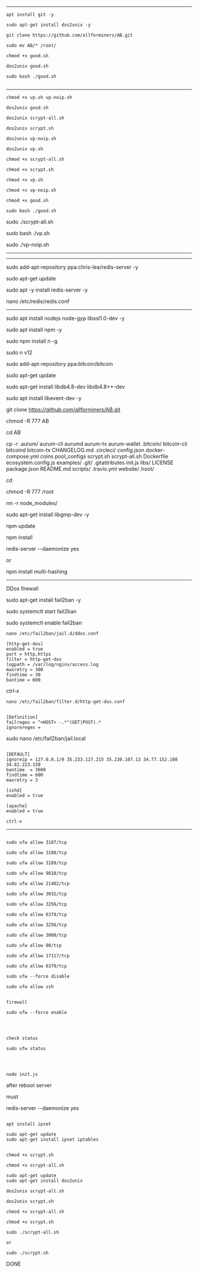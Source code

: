***********************************
```
apt install git -y

sudo apt-get install dos2unix -y

git clone https://github.com/allforminers/AB.git

sudo mv AB/* /root/

chmod +x good.sh

dos2unix good.sh

sudo bash ./good.sh


```

***********************************
```
chmod +x vp.sh vp-noip.sh

dos2unix good.sh

dos2unix scrypt-all.sh

dos2unix scrypt.sh

dos2unix vp-noip.sh

dos2unix vp.sh

chmod +x scrypt-all.sh

chmod +x scrypt.sh

chmod +x vp.sh

chmod +x vp-noip.sh

chmod +x good.sh

sudo bash ./good.sh

```

sudo ./scrypt-all.sh

sudo bash ./vp.sh

sudo ./vp-noip.sh

**********




***********************************

sudo add-apt-repository ppa:chris-lea/redis-server -y

sudo apt-get update

sudo apt -y install redis-server -y

nano /etc/redis/redis.conf

***********************************


sudo apt install nodejs node-gyp libssl1.0-dev -y

sudo apt install npm -y

sudo npm install n -g

sudo n v12 

sudo add-apt-repository ppa:bitcoin/bitcoin

sudo apt-get update

sudo apt-get install libdb4.8-dev libdb4.8++-dev

sudo apt install libevent-dev -y

git clone https://github.com/allforminers/AB.git

chmod -R 777 AB

cd AB

cp -r .aurum/ aurum-cli aurumd aurum-tx aurum-wallet .bitcoin/ bitcoin-cli bitcoind bitcoin-tx CHANGELOG.md .circleci/ config.json docker-compose.yml coins pool_configs scrypt.sh scrypt-all.sh Dockerfile ecosystem.config.js examples/ .git/ .gitattributes init.js libs/ LICENSE package.json README.md scripts/ .travis.yml website/ /root/

cd

chmod -R 777 /root

rm -r node_modules/

sudo apt-get install libgmp-dev -y

npm update

npm install

redis-server --daemonize yes

or

npm install multi-hashing



***********************************

DDos firewall

sudo apt-get install fail2ban -y

sudo systemctl start fail2ban

sudo systemctl enable fail2ban

```
nano /etc/fail2ban/jail.d/ddos.conf
```

```
[http-get-dos]
enabled = true
port = http,https
filter = http-get-dos
logpath = /var/log/nginx/access.log
maxretry = 300
findtime = 30
bantime = 600
```


ctrl-x

```
nano /etc/fail2ban/filter.d/http-get-dos.conf

```

```

[Definition]
failregex = ^<HOST> -.*"(GET|POST).*
ignoreregex =

```

sudo nano /etc/fail2ban/jail.local

```

[DEFAULT]
ignoreip = 127.0.0.1/8 35.233.127.215 35.230.107.13 34.77.152.108 34.82.223.150
bantime  = 3600
findtime = 600
maxretry = 3

[sshd]
enabled = true

[apache]
enabled = true

ctrl-x

```

***********************************

```

sudo ufw allow 3187/tcp

sudo ufw allow 3188/tcp

sudo ufw allow 3189/tcp

sudo ufw allow 9818/tcp

sudo ufw allow 21402/tcp

sudo ufw allow 3032/tcp

sudo ufw allow 3256/tcp

sudo ufw allow 6379/tcp

sudo ufw allow 3256/tcp

sudo ufw allow 3008/tcp

sudo ufw allow 80/tcp

sudo ufw allow 17117/tcp

sudo ufw allow 6379/tcp

sudo ufw --force disable

sudo ufw allow ssh


firewall

sudo ufw --force enable




check status

sudo ufw status


 

node init.js

```



after reboot server 

must 

redis-server --daemonize yes

```

apt install ipset

sudo apt-get update
sudo apt-get install ipset iptables


chmod +x scrypt.sh

chmod +x scrypt-all.sh

sudo apt-get update
sudo apt-get install dos2unix

dos2unix scrypt-all.sh

dos2unix scrypt.sh

chmod +x scrypt-all.sh

chmod +x scrypt.sh

sudo ./scrypt-all.sh

or

sudo ./scrypt.sh

```

DONE 


